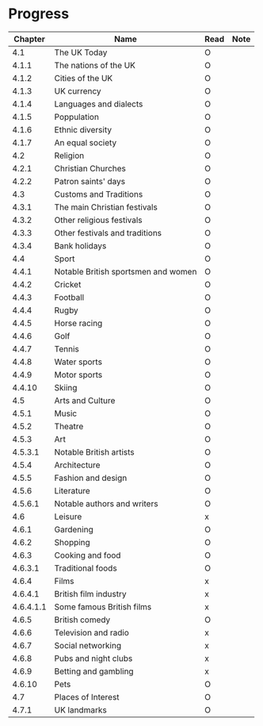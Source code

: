 # Progress

|Chapter|Name|Read|Note|
|-|-|-|-|
|4.1|The UK Today|O|||
|4.1.1|The nations of the UK|O||
|4.1.2|Cities of the UK|O||
|4.1.3|UK currency|O||
|4.1.4|Languages and dialects|O||
|4.1.5|Poppulation|O||
|4.1.6|Ethnic diversity|O||
|4.1.7|An equal society|O||
|4.2|Religion|O||
|4.2.1|Christian Churches|O||
|4.2.2|Patron saints' days|O||
|4.3|Customs and Traditions|O||
|4.3.1|The main Christian festivals|O||
|4.3.2|Other religious festivals|O||
|4.3.3|Other festivals and traditions|O||
|4.3.4|Bank holidays|O||
|4.4|Sport|O||
|4.4.1|Notable British sportsmen and women|O||
|4.4.2|Cricket|O||
|4.4.3|Football|O||
|4.4.4|Rugby|O||
|4.4.5|Horse racing|O||
|4.4.6|Golf|O||
|4.4.7|Tennis|O||
|4.4.8|Water sports|O||
|4.4.9|Motor sports|O||
|4.4.10|Skiing|O||
|4.5|Arts and Culture|O||
|4.5.1|Music|O||
|4.5.2|Theatre|O||
|4.5.3|Art|O||
|4.5.3.1|Notable British artists|O||
|4.5.4|Architecture|O||
|4.5.5|Fashion and design|O||
|4.5.6|Literature|O||
|4.5.6.1|Notable authors and writers|O||
|4.6|Leisure|x||
|4.6.1|Gardening|O||
|4.6.2|Shopping|O||
|4.6.3|Cooking and food|O||
|4.6.3.1|Traditional foods|O||
|4.6.4|Films|x||
|4.6.4.1|British film industry|x||
|4.6.4.1.1|Some famous British films|x||
|4.6.5|British comedy|O||
|4.6.6|Television and radio|x||
|4.6.7|Social networking|x||
|4.6.8|Pubs and night clubs|x||
|4.6.9|Betting and gambling|x||
|4.6.10|Pets|O||
|4.7|Places of Interest|O||
|4.7.1|UK landmarks|O||